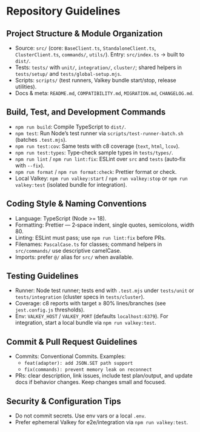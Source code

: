 # Repository Guidelines

## Project Structure & Module Organization
- Source: `src/` (core: `BaseClient.ts`, `StandaloneClient.ts`, `ClusterClient.ts`, `commands/`, `utils/`). Entry: `src/index.ts` → built to `dist/`.
- Tests: `tests/` with `unit/`, `integration/`, `cluster/`; shared helpers in `tests/setup/` and `tests/global-setup.mjs`.
- Scripts: `scripts/` (test runners, Valkey bundle start/stop, release utilities).
- Docs & meta: `README.md`, `COMPATIBILITY.md`, `MIGRATION.md`, `CHANGELOG.md`.

## Build, Test, and Development Commands
- `npm run build`: Compile TypeScript to `dist/`.
- `npm test`: Run Node’s test runner via `scripts/test-runner-batch.sh` (batches `.test.mjs`).
- `npm run test:cov`: Same tests with c8 coverage (`text`, `html`, `lcov`).
- `npm run test:types`: Type‑check sample types in `tests/types/`.
- `npm run lint` / `npm run lint:fix`: ESLint over `src` and `tests` (auto‑fix with `--fix`).
- `npm run format` / `npm run format:check`: Prettier format or check.
- Local Valkey: `npm run valkey:start` / `npm run valkey:stop` or `npm run valkey:test` (isolated bundle for integration).

## Coding Style & Naming Conventions
- Language: TypeScript (Node >= 18).
- Formatting: Prettier — 2‑space indent, single quotes, semicolons, width 80.
- Linting: ESLint must pass; use `npm run lint:fix` before PRs.
- Filenames: `PascalCase.ts` for classes; command helpers in `src/commands/` use descriptive camelCase.
- Imports: prefer `@/` alias for `src/` when available.

## Testing Guidelines
- Runner: Node test runner; tests end with `.test.mjs` under `tests/unit` or `tests/integration` (cluster specs in `tests/cluster`).
- Coverage: c8 reports with target ≥ 80% lines/branches (see `jest.config.js` thresholds).
- Env: `VALKEY_HOST` / `VALKEY_PORT` (defaults `localhost:6379`). For integration, start a local bundle via `npm run valkey:test`.

## Commit & Pull Request Guidelines
- Commits: Conventional Commits. Examples:
  - `feat(adapter): add JSON.SET path support`
  - `fix(commands): prevent memory leak on reconnect`
- PRs: clear description, link issues, include test plan/output, and update docs if behavior changes. Keep changes small and focused.

## Security & Configuration Tips
- Do not commit secrets. Use env vars or a local `.env`.
- Prefer ephemeral Valkey for e2e/integration via `npm run valkey:test`.

